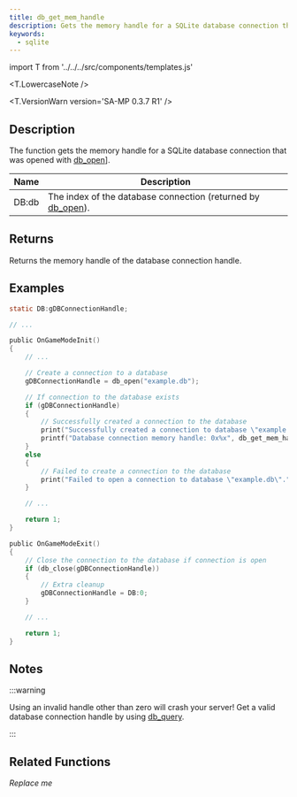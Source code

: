 ```yaml
---
title: db_get_mem_handle
description: Gets the memory handle for a SQLite database connection that was opened with `db_open`.
keywords:
  - sqlite
---
```


import T from '../../../src/components/templates.js'

<T.LowercaseNote />

<T.VersionWarn version='SA-MP 0.3.7 R1' />

## Description

The function gets the memory handle for a SQLite database connection that was opened with [db_open](db_open)].

| Name  | Description                                                            |
| ----- | ---------------------------------------------------------------------- |
| DB:db | The index of the database connection (returned by [db_open](db_open)). |

## Returns

Returns the memory handle of the database connection handle.

## Examples

```c
static DB:gDBConnectionHandle;

// ...

public OnGameModeInit()
{
    // ...

    // Create a connection to a database
    gDBConnectionHandle = db_open("example.db");

    // If connection to the database exists
    if (gDBConnectionHandle)
    {
        // Successfully created a connection to the database
        print("Successfully created a connection to database \"example.db\".");
        printf("Database connection memory handle: 0x%x", db_get_mem_handle(gDBConnectionHandle));
    }
    else
    {
        // Failed to create a connection to the database
        print("Failed to open a connection to database \"example.db\".");
    }

    // ...

    return 1;
}

public OnGameModeExit()
{
    // Close the connection to the database if connection is open
    if (db_close(gDBConnectionHandle))
    {
        // Extra cleanup
        gDBConnectionHandle = DB:0;
    }

    // ...

    return 1;
}
```

## Notes

:::warning

Using an invalid handle other than zero will crash your server! Get a valid database connection handle by using [db_query](db_query).

:::

## Related Functions

_Replace me_
